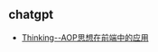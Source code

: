 
## chatgpt
- [Thinking--AOP思想在前端中的应用](https://blog.csdn.net/ligang2585116/article/details/90740435?ops_request_misc=%257B%2522request%255Fid%2522%253A%2522168126392016800184198553%2522%252C%2522scm%2522%253A%252220140713.130102334.pc%255Fall.%2522%257D&request_id=168126392016800184198553&biz_id=0&utm_medium=distribute.pc_search_result.none-task-blog-2~all~first_rank_ecpm_v1~rank_v31_ecpm-2-90740435-null-null.142^v82^insert_down38,201^v4^add_ask,239^v2^insert_chatgpt&utm_term=AOP%E5%9C%A8%E5%89%8D%E7%AB%AF%E7%9A%84%E5%BA%94%E7%94%A8&spm=1018.2226.3001.4187)